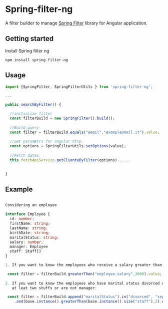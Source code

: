 # Spring-filter-ng

A filter builder to manage [Spring Filter](https://github.com/turkraft/spring-filter) library for Angular application.

## Getting started

Install Spring filter ng

```
npm install spring-filter-ng
```

## Usage

```ts
import {SpringFilter, SpringFilterUtils } from 'spring-filter-ng';
```

```ts
...

public searchByFilter() {

  //initialize filter
  const filterBuild = new SpringFilter().build(); 
  
  //Build query
  const filter = filterBuild.equals("email","example@mail.it").value;
  
  //Set parametrs for angular http.
  const options = SpringFilterUtils.setOptions(value);
  
  //Fetch datas.
  this.fetchApiService.getClienteByFilter(options)......
  

}
```

## Example

```ts

Considering an employee

interface Employee {
  id: number;
  firstName: string;
  lastName: string;
  birthDate: string;
  maritalStatus: string;
  salary: number;
  manager: Employee
  staff: Staff[]
}

1. If you want to know the employees who receive a salary greater than 3000:

 const filter = filterBuild.greaterThen("employee.salary",3000).value;
 
2. If you want to know the employees who have marital status divorced or separated and have 
   at leat two stuffs or are not manager:

 const filter = filterBuild.append("maritalStatus").in("divorced", "separated")
    .and(base.instance().greaterThan(base.instance().size("staff"),2).or("manager").isNotNull()).value

```



